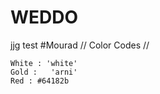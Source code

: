 # WEDDO
jjg
test
#Mourad
// Color Codes // 

    White : 'white'
    Gold :   'arni'
    Red : #64182b